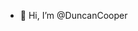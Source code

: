 - 👋 Hi, I’m @DuncanCooper

<!---
DuncanCooper/DuncanCooper is a ✨ special ✨ repository because its `README.md` (this file) appears on your GitHub profile.
You can click the Preview link to take a look at your changes.
--->
